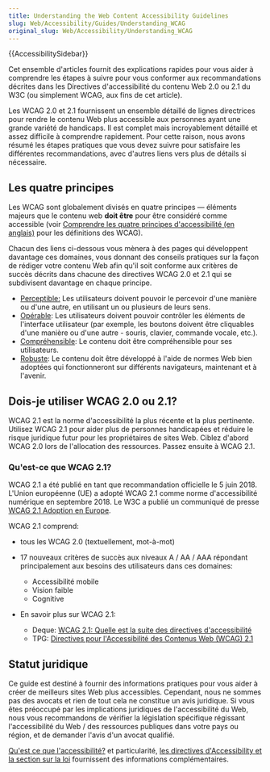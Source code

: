 ```yaml
---
title: Understanding the Web Content Accessibility Guidelines
slug: Web/Accessibility/Guides/Understanding_WCAG
original_slug: Web/Accessibility/Understanding_WCAG
---
```


{{AccessibilitySidebar}}

Cet ensemble d'articles fournit des explications rapides pour vous aider à comprendre les étapes à suivre pour vous conformer aux recommandations décrites dans les Directives d'accessibilité du contenu Web 2.0 ou 2.1 du W3C (ou simplement WCAG, aux fins de cet article).

Les WCAG 2.0 et 2.1 fournissent un ensemble détaillé de lignes directrices pour rendre le contenu Web plus accessible aux personnes ayant une grande variété de handicaps. Il est complet mais incroyablement détaillé et assez difficile à comprendre rapidement. Pour cette raison, nous avons résumé les étapes pratiques que vous devez suivre pour satisfaire les différentes recommandations, avec d'autres liens vers plus de détails si nécessaire.

## Les quatre principes

Les WCAG sont globalement divisés en quatre principes — éléments majeurs que le contenu web **doit être** pour être considéré comme accessible (voir [Comprendre les quatre principes d'accessibilité (en anglais)](https://www.w3.org/TR/UNDERSTANDING-WCAG20/intro.html#introduction-fourprincs-head) pour les définitions des WCAG).

Chacun des liens ci-dessous vous mènera à des pages qui développent davantage ces domaines, vous donnant des conseils pratiques sur la façon de rédiger votre contenu Web afin qu'il soit conforme aux critères de succès décrits dans chacune des directives WCAG 2.0 et 2.1 qui se subdivisent davantage en chaque principe.

- [Perceptible:](/fr/docs/user:chrisdavidmills/Understanding_WCAG/Perceivable) Les utilisateurs doivent pouvoir le percevoir d'une manière ou d'une autre, en utilisant un ou plusieurs de leurs sens.
- [Opérable](/fr/docs/user:chrisdavidmills/Understanding_WCAG/Operable): Les utilisateurs doivent pouvoir contrôler les éléments de l'interface utilisateur (par exemple, les boutons doivent être cliquables d'une manière ou d'une autre - souris, clavier, commande vocale, etc.).
- [Compréhensible](/fr/docs/user:chrisdavidmills/Understanding_WCAG/Understandable): Le contenu doit être compréhensible pour ses utilisateurs.
- [Robuste](/fr/docs/user:chrisdavidmills/Understanding_WCAG/Robust): Le contenu doit être développé à l'aide de normes Web bien adoptées qui fonctionneront sur différents navigateurs, maintenant et à l'avenir.

## Dois-je utiliser WCAG 2.0 ou 2.1?

WCAG 2.1 est la norme d'accessibilité la plus récente et la plus pertinente. Utilisez WCAG 2.1 pour aider plus de personnes handicapées et réduire le risque juridique futur pour les propriétaires de sites Web. Ciblez d'abord WCAG 2.0 lors de l'allocation des ressources. Passez ensuite à WCAG 2.1.

### Qu'est-ce que WCAG 2.1?

WCAG 2.1 a été publié en tant que recommandation officielle le 5 juin 2018. L'Union européenne (UE) a adopté WCAG 2.1 comme norme d'accessibilité numérique en septembre 2018. Le W3C a publié un communiqué de presse [WCAG 2.1 Adoption en Europe](https://www.w3.org/blog/2018/09/wcag-2-1-adoption-in-europe/).

WCAG 2.1 comprend:

- tous les WCAG 2.0 (textuellement, mot-à-mot)
- 17 nouveaux critères de succès aux niveaux A / AA / AAA répondant principalement aux besoins des utilisateurs dans ces domaines:

  - Accessibilité mobile
  - Vision faible
  - Cognitive

- En savoir plus sur WCAG 2.1:

  - Deque: [WCAG 2.1: Quelle est la suite des directives d'accessibilité](https://www.deque.com/blog/wcag-2-1-what-is-next-for-accessibility-guidelines/)
  - TPG: [Directives pour l'Accessibilité des Contenus Web (WCAG) 2.1](https://developer.paciellogroup.com/blog/2018/06/web-content-accessibility-guidelines-wcag-2-1/)

## Statut juridique

Ce guide est destiné à fournir des informations pratiques pour vous aider à créer de meilleurs sites Web plus accessibles. Cependant, nous ne sommes pas des avocats et rien de tout cela ne constitue un avis juridique. Si vous êtes préoccupé par les implications juridiques de l'accessibilité du Web, nous vous recommandons de vérifier la législation spécifique régissant l'accessibilité du Web / des ressources publiques dans votre pays ou région, et de demander l'avis d'un avocat qualifié.

[Qu'est ce que l'accessibilité?](/fr/docs/Learn/Accessibility/What_is_accessibility) et particularité, [les directives d'Accessibility et la section sur la loi](/fr/docs/Learn/Accessibility/What_is_accessibility#accessibility_guidelines_and_the_law) fournissent des informations complémentaires.

